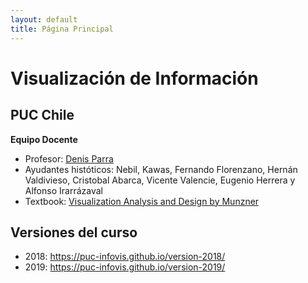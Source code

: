 ```yaml
---
layout: default
title: Página Principal
---
```

# Visualización de Información
## PUC Chile


**Equipo Docente**
- Profesor: [Denis Parra](http://web.ing.puc.cl/~dparra/)
- Ayudantes históticos: Nebil, Kawas, Fernando Florenzano, Hernán Valdivieso, Cristobal Abarca, Vicente Valencie, Eugenio Herrera y Alfonso Irarrázaval
- Textbook: [Visualization Analysis and Design by Munzner](https://www.cs.ubc.ca/~tmm/vadbook/)

## Versiones del curso

- 2018: https://puc-infovis.github.io/version-2018/
- 2019: https://puc-infovis.github.io/version-2019/
